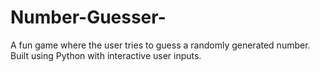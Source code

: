 # Number-Guesser-

A fun game where the user tries to guess a randomly generated number. Built using Python with interactive user inputs.

